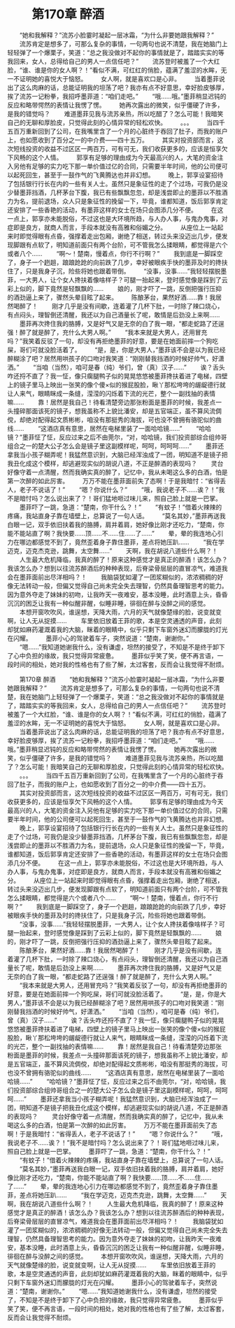 # 　　第170章 醉酒
　　“她和我解释？”流苏小脸霎时凝起一层冰霜，“为什么非要她跟我解释？”
　　流苏肯定是想多了，可那么复杂的事情，一句两句也说不清楚，我在她脑门上轻轻弹了一个爆栗子，笑道：“总之我没做对不起你的事情就是了，踏踏实实的等我回来，女人，总得给自己的男人一点信任吧？”
　　流苏登时被羞了一个大红脸，“谁、谁是你的女人啊？！”看似不满，可红红的俏脸，蕴满了羞涩的水眸，无一不证明她的喜悦大于恼怒。
　　女人啊，就是喜欢口是心非。
　　当着墨菲说出了这么肉麻的话，总能证明我的坦荡了吧？我亦有点不好意思，幸好脸皮够厚，挨了流苏一记粉拳，我招呼墨菲道：“咱们走吧。”
　　“哦……哦。”墨菲稍显迟钝的反应和略带愕然的表情让我愣了愣。
　　她再次露出的微笑，似乎僵硬了许多，是我的错觉吗？
　　难道墨菲见我与流苏亲热，所以吃醋了？怎么可能！我暗笑自己的无聊和厚脸皮，只觉得此刻的心情异常的轻松欢快。
　　。。。
　　当四千五百万重新回到了公司，在我嘴里含了一个月的心脏终于吞回了肚子，而我的账户上，也如愿收到了百分之一的中介费——四十五万。
　　其实对投资部而言，这次短线投资的收益不过区区一两百万，可有可无，我们收获更多的，应该是恒享欠下风畅的这个人情。
　　郭享有足够的理由成为今天最高兴的人，大笔的资金注入另他有足够的实力吃下那一单价值过亿的合同，只需要半年时间，他的公司便可以起死回生，甚至于一鼓作气的飞黄腾达也并非幻想。
　　晚上，郭享设宴招待了包括银行行长在内的一些有关人士。虽然只是象征性的走了个过场，可我仍是没少替墨菲挡酒，几杯茅台下腹，我已有些飘飘忽忽，却是浅尝即止的墨菲以不胜酒力为名，提前退场，众人只是象征性的挽留一下，毕竟，谁都知道，饭后郭享肯定还安排了一些香艳的活动，有墨菲这样的女士在场只会图添几分不便。
　　在这一点上，郭享亦未能脱俗，不过这也是大环境所趋，与人办人事，与鬼办鬼事，对症即是良方，就商人而言，手段本就没有高雅和俗媚之分。
　　从座位上一站起来时即觉得眼有点昏，强撑着走出包厢，谢绝了相送，转过头来没迈出几步，便发现脚跟有点软了，明知道前面只有两个台阶，可不管我怎么揉眼睛，都觉得是六个或者八个……
　　“啊～！楚南，慢着点，你行不行啊？”
　　我到底是一脚踩空了，身子一个趔趄，踉踉跄跄的向前跌了几步，幸好被眼疾手快的墨菲及时的搀扶住了，只是我身子沉，险些将她也跟着带倒。
　　“没事，没事……”我轻轻摆脱墨菲，一大男人，让个女人搀扶着像啥样子？可腿一抬起来，登时感觉像是踩到了云彩上似的，脚下竟然是轻飘飘的……
　　娘的，刚才吓了一跳，反倒把强行压抑的酒劲逼上来了，骤然头晕目眩了起来。
　　陈酿茅台，果然好酒……靠！我居然喝醉了！
　　刚才几乎是没有间歇，连着灌了几杯下肚，一时除了辣口烧心，有点闷头，理智倒还清醒，我还以为自己酒量长了呢，敢情是后劲没上来啊……
　　墨菲再次搀住我的胳膊，又是好气又是无奈的白了我一眼，“都走蛇路了还逞强！醉了就是醉了，充什么大男人啊。”
　　“我本来就是大男人，还用冒充吗？”我笑着反驳了一句，却没有再拒绝墨菲的好意，要是在她面前摔一个狗吃屎，哥们可就没脸活着了。
　　“是，是，你是大男人，”墨菲该不会是以为我已经醉糊涂了吧？居然用哄孩子的口吻对我笑道：“刚刚替我挡酒的时候好帅气，好潇洒。”
　　“当咱（当然），咱可是春（纯）爷们，曾（真）汉子……”
　　诶？舌头咋还捋不直了？我一怔，像只瘸腿鸭子似的晃晃悠悠被墨菲搀扶着进了电梯，四壁上的镜子里马上映出一张笑的像个傻×似的猴屁股脸，瞅丫那松垮垮的龌龊德行就让人来气，眼睛眯成一条缝，滢滢的闪烁着下流的光芒，整个一副找抽的表情嘛……
　　靠！居然是我自己！待看清楚旁边那张粉面是墨菲的时候，我差点一头撞碎那面该死的镜子，想我虽称不上貌比潘安，却是五官端正，虽不算风流倜傥，却绝对配得起文质彬彬，咱没有那挺秀的海拔，可也没不曾拥有骆驼似的曲线……
　　“这酒店真有意思，居然在电梯里装了一面哈哈镜……”
　　“哈哈镜？”墨菲怔了怔，反应过来之后不由莞尔，“对，哈哈镜，我们投资部综合组帅哥组合之一的楚大公子怎么会是镜子里这副模样呢，呵呵，呵呵呵……”
　　墨菲还拿我当小孩子糊弄呢！我猛然意识到，大脑已经浑浊成了一团，明知道不是镜子把我丑化成这个模样，却逃避现实似的胡说八道，不正是醉酒的表现吗？
　　灵台好像守着一点清醒，然而我确实真的醉了，记忆中，我从未喝这么多的白酒，怕是第一次醉的如此厉害。
　　万万不能在墨菲面前失了态啊！于是我暗忖：“省得丢人，老子不说话了！”
　　“嗯？你说什么？”
　　“哦，我说老子不……诶？！”我不是暗忖吗？怎么说出来了？！哥们猛地咂过味儿来，照自己脸上就是一巴掌。
　　墨菲吓了一跳，急道：“楚南，你干什么？！”
　　“有蚊子！”借着火辣辣的疼痛，我站直身子靠在墙壁上，总算说了一句人话。
　　“莫名其妙，”墨菲再送我白眼一记，双手依旧扶着我的胳膊，肩并着肩，她好像比刚才还吃力，“楚南，你能不能站直了啊？我快要……顶……不……住……了……”
　　晕，晕的我连地心引力在哪边都感觉不到了，竟然歪着身子靠住墨菲，差点将她压趴……
　　“我在学迈克，迈克杰克逊，跳舞，太空舞……”
　　天啊，我在胡说八道些什么啊？！
　　人生最大危机降临，我真的醉了！原来这种感觉才是真正的醉酒！该怎么办？我该怎么办？想到以往流苏醉酒后的种种表现，后脊梁骨层层的直冒凉气，难道我会在墨菲面前出尽洋相吗？！
　　我脑袋犹如灌了一团浆糊似的，浓浓稠稠的好像无法转动一般，但偏又觉得自己尚未完全失去理智，仍然具备理智思考的能力。因为意外夺走了妹妹的初吻，让我昨天一夜难安，基本没睡，此时酒意上头，昏昏沉沉的困乏让我有一种似醒非醒，似睡非睡，徘徊在醉与没醉之间的感觉。
　　本想开窗吹吹风，谁逞想，天降大雨，六月的天气就像楚缘的脸，说变就变啊，让人无从捉摸……
　　车里依旧放着王菲的歌，本是空灵通透的声音，此刻却犹如麻药灌溉着我的大脑，眯着的眼睛中，似乎只剩下车窗外迷幻而朦胧的灯光在闪耀。
　　墨菲小心的驾驶着车子，突然说道：“楚南，谢谢你。”
　　“嗯……”我知道她谢我什么，没有谦虚，坦然的接受了，不知是不是终于卸下了心中负担的缘故，我只觉得异常疲惫。
　　墨菲似乎笑了笑，便不再言语，一段时间的相处，她对我的性格也有了些了解，太过客套，反而会让我觉得不耐烦。

　　第170章 醉酒
　　“她和我解释？”流苏小脸霎时凝起一层冰霜，“为什么非要她跟我解释？”
　　流苏肯定是想多了，可那么复杂的事情，一句两句也说不清楚，我在她脑门上轻轻弹了一个爆栗子，笑道：“总之我没做对不起你的事情就是了，踏踏实实的等我回来，女人，总得给自己的男人一点信任吧？”
　　流苏登时被羞了一个大红脸，“谁、谁是你的女人啊？！”看似不满，可红红的俏脸，蕴满了羞涩的水眸，无一不证明她的喜悦大于恼怒。
　　女人啊，就是喜欢口是心非。
　　当着墨菲说出了这么肉麻的话，总能证明我的坦荡了吧？我亦有点不好意思，幸好脸皮够厚，挨了流苏一记粉拳，我招呼墨菲道：“咱们走吧。”
　　“哦……哦。”墨菲稍显迟钝的反应和略带愕然的表情让我愣了愣。
　　她再次露出的微笑，似乎僵硬了许多，是我的错觉吗？
　　难道墨菲见我与流苏亲热，所以吃醋了？怎么可能！我暗笑自己的无聊和厚脸皮，只觉得此刻的心情异常的轻松欢快。
　　。。。
　　当四千五百万重新回到了公司，在我嘴里含了一个月的心脏终于吞回了肚子，而我的账户上，也如愿收到了百分之一的中介费——四十五万。
　　其实对投资部而言，这次短线投资的收益不过区区一两百万，可有可无，我们收获更多的，应该是恒享欠下风畅的这个人情。
　　郭享有足够的理由成为今天最高兴的人，大笔的资金注入另他有足够的实力吃下那一单价值过亿的合同，只需要半年时间，他的公司便可以起死回生，甚至于一鼓作气的飞黄腾达也并非幻想。
　　晚上，郭享设宴招待了包括银行行长在内的一些有关人士。虽然只是象征性的走了个过场，可我仍是没少替墨菲挡酒，几杯茅台下腹，我已有些飘飘忽忽，却是浅尝即止的墨菲以不胜酒力为名，提前退场，众人只是象征性的挽留一下，毕竟，谁都知道，饭后郭享肯定还安排了一些香艳的活动，有墨菲这样的女士在场只会图添几分不便。
　　在这一点上，郭享亦未能脱俗，不过这也是大环境所趋，与人办人事，与鬼办鬼事，对症即是良方，就商人而言，手段本就没有高雅和俗媚之分。
　　从座位上一站起来时即觉得眼有点昏，强撑着走出包厢，谢绝了相送，转过头来没迈出几步，便发现脚跟有点软了，明知道前面只有两个台阶，可不管我怎么揉眼睛，都觉得是六个或者八个……
　　“啊～！楚南，慢着点，你行不行啊？”
　　我到底是一脚踩空了，身子一个趔趄，踉踉跄跄的向前跌了几步，幸好被眼疾手快的墨菲及时的搀扶住了，只是我身子沉，险些将她也跟着带倒。
　　“没事，没事……”我轻轻摆脱墨菲，一大男人，让个女人搀扶着像啥样子？可腿一抬起来，登时感觉像是踩到了云彩上似的，脚下竟然是轻飘飘的……
　　娘的，刚才吓了一跳，反倒把强行压抑的酒劲逼上来了，骤然头晕目眩了起来。
　　陈酿茅台，果然好酒……靠！我居然喝醉了！
　　刚才几乎是没有间歇，连着灌了几杯下肚，一时除了辣口烧心，有点闷头，理智倒还清醒，我还以为自己酒量长了呢，敢情是后劲没上来啊……
　　墨菲再次搀住我的胳膊，又是好气又是无奈的白了我一眼，“都走蛇路了还逞强！醉了就是醉了，充什么大男人啊。”
　　“我本来就是大男人，还用冒充吗？”我笑着反驳了一句，却没有再拒绝墨菲的好意，要是在她面前摔一个狗吃屎，哥们可就没脸活着了。
　　“是，是，你是大男人，”墨菲该不会是以为我已经醉糊涂了吧？居然用哄孩子的口吻对我笑道：“刚刚替我挡酒的时候好帅气，好潇洒。”
　　“当咱（当然），咱可是春（纯）爷们，曾（真）汉子……”
　　诶？舌头咋还捋不直了？我一怔，像只瘸腿鸭子似的晃晃悠悠被墨菲搀扶着进了电梯，四壁上的镜子里马上映出一张笑的像个傻×似的猴屁股脸，瞅丫那松垮垮的龌龊德行就让人来气，眼睛眯成一条缝，滢滢的闪烁着下流的光芒，整个一副找抽的表情嘛……
　　靠！居然是我自己！待看清楚旁边那张粉面是墨菲的时候，我差点一头撞碎那面该死的镜子，想我虽称不上貌比潘安，却是五官端正，虽不算风流倜傥，却绝对配得起文质彬彬，咱没有那挺秀的海拔，可也没不曾拥有骆驼似的曲线……
　　“这酒店真有意思，居然在电梯里装了一面哈哈镜……”
　　“哈哈镜？”墨菲怔了怔，反应过来之后不由莞尔，“对，哈哈镜，我们投资部综合组帅哥组合之一的楚大公子怎么会是镜子里这副模样呢，呵呵，呵呵呵……”
　　墨菲还拿我当小孩子糊弄呢！我猛然意识到，大脑已经浑浊成了一团，明知道不是镜子把我丑化成这个模样，却逃避现实似的胡说八道，不正是醉酒的表现吗？
　　灵台好像守着一点清醒，然而我确实真的醉了，记忆中，我从未喝这么多的白酒，怕是第一次醉的如此厉害。
　　万万不能在墨菲面前失了态啊！于是我暗忖：“省得丢人，老子不说话了！”
　　“嗯？你说什么？”
　　“哦，我说老子不……诶？！”我不是暗忖吗？怎么说出来了？！哥们猛地咂过味儿来，照自己脸上就是一巴掌。
　　墨菲吓了一跳，急道：“楚南，你干什么？！”
　　“有蚊子！”借着火辣辣的疼痛，我站直身子靠在墙壁上，总算说了一句人话。
　　“莫名其妙，”墨菲再送我白眼一记，双手依旧扶着我的胳膊，肩并着肩，她好像比刚才还吃力，“楚南，你能不能站直了啊？我快要……顶……不……住……了……”
　　晕，晕的我连地心引力在哪边都感觉不到了，竟然歪着身子靠住墨菲，差点将她压趴……
　　“我在学迈克，迈克杰克逊，跳舞，太空舞……”
　　天啊，我在胡说八道些什么啊？！
　　人生最大危机降临，我真的醉了！原来这种感觉才是真正的醉酒！该怎么办？我该怎么办？想到以往流苏醉酒后的种种表现，后脊梁骨层层的直冒凉气，难道我会在墨菲面前出尽洋相吗？！
　　我脑袋犹如灌了一团浆糊似的，浓浓稠稠的好像无法转动一般，但偏又觉得自己尚未完全失去理智，仍然具备理智思考的能力。因为意外夺走了妹妹的初吻，让我昨天一夜难安，基本没睡，此时酒意上头，昏昏沉沉的困乏让我有一种似醒非醒，似睡非睡，徘徊在醉与没醉之间的感觉。
　　本想开窗吹吹风，谁逞想，天降大雨，六月的天气就像楚缘的脸，说变就变啊，让人无从捉摸……
　　车里依旧放着王菲的歌，本是空灵通透的声音，此刻却犹如麻药灌溉着我的大脑，眯着的眼睛中，似乎只剩下车窗外迷幻而朦胧的灯光在闪耀。
　　墨菲小心的驾驶着车子，突然说道：“楚南，谢谢你。”
　　“嗯……”我知道她谢我什么，没有谦虚，坦然的接受了，不知是不是终于卸下了心中负担的缘故，我只觉得异常疲惫。
　　墨菲似乎笑了笑，便不再言语，一段时间的相处，她对我的性格也有了些了解，太过客套，反而会让我觉得不耐烦。
